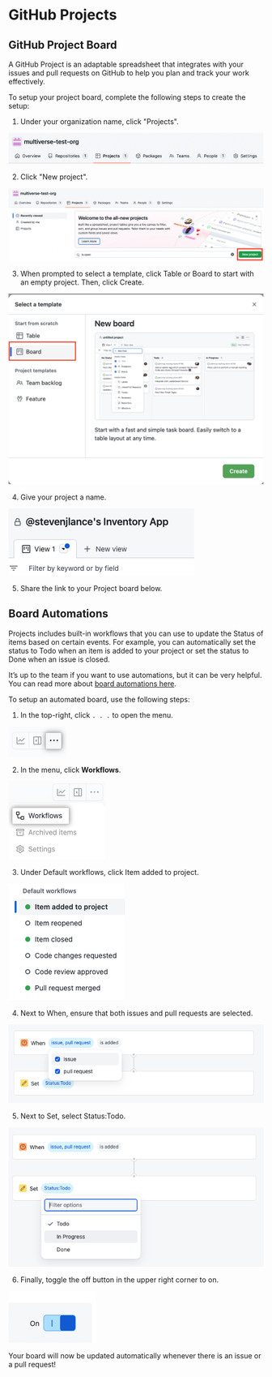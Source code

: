 # GitHub Projects

## GitHub Project Board

A GitHub Project is an adaptable spreadsheet that integrates with your issues and pull requests on GitHub to help you plan and track your work effectively.

To setup your project board, complete the following steps to create the setup:
1. Under your organization name, click "Projects".

![GitHub Project Board Step 1](./assets/ProjectBoard1.png)

2. Click "New project".

![GitHub Project Board Step 2](./assets/ProjectBoard2.png)

3. When prompted to select a template, click Table or Board to start with an empty project. Then, click Create.

![GitHub Project Board Step 3](./assets/ProjectBoard3.png)

4. Give your project a name.

![GitHub Project Board Step 4](./assets/ProjectBoard4.png)

5. Share the link to your Project board below.

## Board Automations
Projects includes built-in workflows that you can use to update the Status of items based on certain events. For example, you can automatically set the status to Todo when an item is added to your project or set the status to Done when an issue is closed.

It’s up to the team if you want to use automations, but it can be very helpful. You can read more about [board automations here](https://docs.github.com/en/issues/planning-and-tracking-with-projects/automating-your-project/using-the-built-in-automations).



To setup an automated board, use the following steps:
1. In the top-right, click `. . .`  to open the menu.

![Board Automation Step 1](./assets/BoardAutomations1.png)

2. In the menu, click **Workflows**.

![Board Automation Step 2](./assets/BoardAutomations2.png)

3. Under Default workflows, click Item added to project.

![Board Automation Step 3](./assets/BoardAutomations3.png)

4. Next to When, ensure that both issues and pull requests are selected.

![Board Automation Step 4](./assets/BoardAutomations4.png)

5. Next to Set, select Status:Todo.

![Board Automation Step 5](./assets/BoardAutomations5.png)

6. Finally, toggle the off button in the upper right corner to on.

![Board Automation Step 6](./assets/BoardAutomations6.png)

Your board will now be updated automatically whenever there is an issue or a pull request!